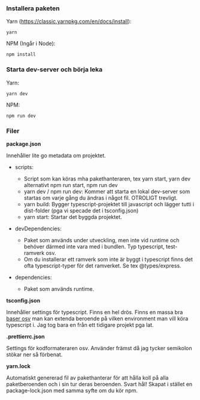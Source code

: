 ### Installera paketen

Yarn (https://classic.yarnpkg.com/en/docs/install):

```
yarn
```

NPM (Ingår i Node):

```
npm install
```

### Starta dev-server och börja leka

Yarn:

```
yarn dev
```

NPM:

```
npm run dev
```

### Filer

**package.json**

Innehåller lite go metadata om projektet.

- scripts:

  - Script som kan köras mha pakethanteraren, tex yarn start, yarn dev alternativt npm run start, npm run dev
  - yarn dev / npm run dev: Kommer att starta en lokal dev-server som startas om varje gång du ändras i något fil. OTROLIGT trevligt.
  - yarn build: Bygger typescript-projektet till javascript och lägger tutti i dist-folder (pga vi specade det i tsconfig.json)
  - yarn start: Startar det byggda projektet.

- devDependencies:

  - Paket som används under utveckling, men inte vid runtime och behöver därmed inte vara med i bundlen. Typ typescript, test-ramverk osv.
  - Om du installerar ett ramverk som inte är byggt i typescript finns det ofta typescript-typer för det ramverket. Se tex @types/express.

- dependencies:

  - Paket som används runtime.

**tsconfig.json**

Innehåller settings för typescript. Finns en hel drös. Finns en massa bra [baser osv](https://www.typescriptlang.org/docs/handbook/tsconfig-json.html) man kan extenda beroende på vilken environment man vill köra typescript i. Jag tog bara en från ett tidigare projekt pga lat.

**.prettierrc.json**

Settings för kodformateraren osv. Använder främst då jag tycker semikolon stökar ner så förbenat.

**yarn.lock**

Automatiskt genererad fil av pakethanterar för att hålla koll på alla paketberoenden och i sin tur deras beroenden. Svart hål! Skapat i stället en package-lock.json med samma syfte om du kör npm.
